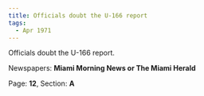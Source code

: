 ```yaml
---  
title: Officials doubt the U-166 report  
tags:  
  - Apr 1971  
---  
```

  
Officials doubt the U-166 report.  
  
Newspapers: **Miami Morning News or The Miami Herald**  
  
Page: **12**, Section: **A** 
